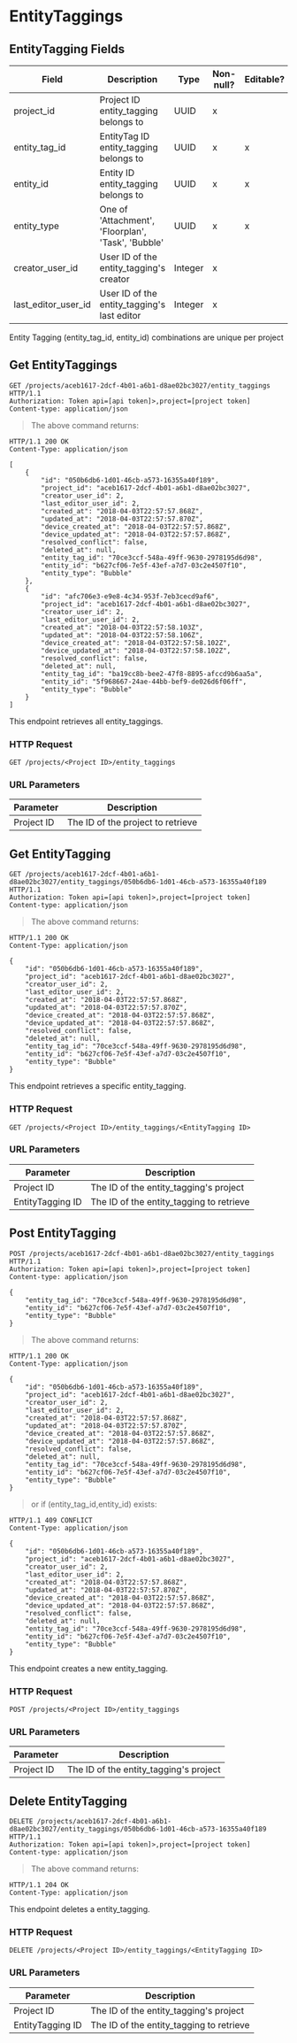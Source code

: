 # EntityTaggings

## EntityTagging Fields

Field | Description | Type | Non-null? | Editable? | Default
--------- | --------- | --------- | --------- | --------- | ---------
project_id | Project ID entity_tagging belongs to | UUID | x | |
entity_tag_id | EntityTag ID entity_tagging belongs to | UUID | x | x |
entity_id | Entity ID entity_tagging belongs to | UUID | x | x |
entity_type | One of 'Attachment', 'Floorplan', 'Task', 'Bubble' | UUID | x | x |
creator_user_id | User ID of the entity_tagging's creator | Integer | x | |
last_editor_user_id | User ID of the entity_tagging's last editor | Integer | x | |

<aside class="warning">
    Entity Tagging (entity_tag_id, entity_id) combinations are unique per project
</aside>

## Get EntityTaggings

```http
GET /projects/aceb1617-2dcf-4b01-a6b1-d8ae02bc3027/entity_taggings HTTP/1.1
Authorization: Token api=[api token]>,project=[project token]
Content-type: application/json
```

> The above command returns:

```http
HTTP/1.1 200 OK
Content-Type: application/json

[
    {
        "id": "050b6db6-1d01-46cb-a573-16355a40f189",
        "project_id": "aceb1617-2dcf-4b01-a6b1-d8ae02bc3027",
        "creator_user_id": 2,
        "last_editor_user_id": 2,
        "created_at": "2018-04-03T22:57:57.868Z",
        "updated_at": "2018-04-03T22:57:57.870Z",
        "device_created_at": "2018-04-03T22:57:57.868Z",
        "device_updated_at": "2018-04-03T22:57:57.868Z",
        "resolved_conflict": false,
        "deleted_at": null,
        "entity_tag_id": "70ce3ccf-548a-49ff-9630-2978195d6d98",
        "entity_id": "b627cf06-7e5f-43ef-a7d7-03c2e4507f10",
        "entity_type": "Bubble"
    },
    {
        "id": "afc706e3-e9e8-4c34-953f-7eb3cecd9af6",
        "project_id": "aceb1617-2dcf-4b01-a6b1-d8ae02bc3027",
        "creator_user_id": 2,
        "last_editor_user_id": 2,
        "created_at": "2018-04-03T22:57:58.103Z",
        "updated_at": "2018-04-03T22:57:58.106Z",
        "device_created_at": "2018-04-03T22:57:58.102Z",
        "device_updated_at": "2018-04-03T22:57:58.102Z",
        "resolved_conflict": false,
        "deleted_at": null,
        "entity_tag_id": "ba19cc8b-bee2-47f8-8895-afccd9b6aa5a",
        "entity_id": "5f968667-24ae-44bb-bef9-de026d6f06ff",
        "entity_type": "Bubble"
    }
]
```

This endpoint retrieves all entity_taggings.

### HTTP Request

`GET /projects/<Project ID>/entity_taggings`

### URL Parameters

Parameter | Description
--------- | -----------
Project ID | The ID of the project to retrieve

## Get EntityTagging

```http
GET /projects/aceb1617-2dcf-4b01-a6b1-d8ae02bc3027/entity_taggings/050b6db6-1d01-46cb-a573-16355a40f189 HTTP/1.1
Authorization: Token api=[api token]>,project=[project token]
Content-type: application/json
```

> The above command returns:

```http
HTTP/1.1 200 OK
Content-Type: application/json

{
    "id": "050b6db6-1d01-46cb-a573-16355a40f189",
    "project_id": "aceb1617-2dcf-4b01-a6b1-d8ae02bc3027",
    "creator_user_id": 2,
    "last_editor_user_id": 2,
    "created_at": "2018-04-03T22:57:57.868Z",
    "updated_at": "2018-04-03T22:57:57.870Z",
    "device_created_at": "2018-04-03T22:57:57.868Z",
    "device_updated_at": "2018-04-03T22:57:57.868Z",
    "resolved_conflict": false,
    "deleted_at": null,
    "entity_tag_id": "70ce3ccf-548a-49ff-9630-2978195d6d98",
    "entity_id": "b627cf06-7e5f-43ef-a7d7-03c2e4507f10",
    "entity_type": "Bubble"
}
```

This endpoint retrieves a specific entity_tagging.

### HTTP Request

`GET /projects/<Project ID>/entity_taggings/<EntityTagging ID>`

### URL Parameters

Parameter | Description
--------- | -----------
Project ID | The ID of the entity_tagging's project
EntityTagging ID | The ID of the entity_tagging to retrieve

## Post EntityTagging

```http
POST /projects/aceb1617-2dcf-4b01-a6b1-d8ae02bc3027/entity_taggings HTTP/1.1
Authorization: Token api=[api token]>,project=[project token]
Content-type: application/json

{
    "entity_tag_id": "70ce3ccf-548a-49ff-9630-2978195d6d98",
    "entity_id": "b627cf06-7e5f-43ef-a7d7-03c2e4507f10",
    "entity_type": "Bubble"
}
```

> The above command returns:

```http
HTTP/1.1 200 OK
Content-Type: application/json

{
    "id": "050b6db6-1d01-46cb-a573-16355a40f189",
    "project_id": "aceb1617-2dcf-4b01-a6b1-d8ae02bc3027",
    "creator_user_id": 2,
    "last_editor_user_id": 2,
    "created_at": "2018-04-03T22:57:57.868Z",
    "updated_at": "2018-04-03T22:57:57.870Z",
    "device_created_at": "2018-04-03T22:57:57.868Z",
    "device_updated_at": "2018-04-03T22:57:57.868Z",
    "resolved_conflict": false,
    "deleted_at": null,
    "entity_tag_id": "70ce3ccf-548a-49ff-9630-2978195d6d98",
    "entity_id": "b627cf06-7e5f-43ef-a7d7-03c2e4507f10",
    "entity_type": "Bubble"
}
```

> or if (entity_tag_id,entity_id) exists:

```http
HTTP/1.1 409 CONFLICT
Content-Type: application/json

{
    "id": "050b6db6-1d01-46cb-a573-16355a40f189",
    "project_id": "aceb1617-2dcf-4b01-a6b1-d8ae02bc3027",
    "creator_user_id": 2,
    "last_editor_user_id": 2,
    "created_at": "2018-04-03T22:57:57.868Z",
    "updated_at": "2018-04-03T22:57:57.870Z",
    "device_created_at": "2018-04-03T22:57:57.868Z",
    "device_updated_at": "2018-04-03T22:57:57.868Z",
    "resolved_conflict": false,
    "deleted_at": null,
    "entity_tag_id": "70ce3ccf-548a-49ff-9630-2978195d6d98",
    "entity_id": "b627cf06-7e5f-43ef-a7d7-03c2e4507f10",
    "entity_type": "Bubble"
}
```

This endpoint creates a new entity_tagging.

### HTTP Request

`POST /projects/<Project ID>/entity_taggings`

### URL Parameters

Parameter | Description
--------- | -----------
Project ID | The ID of the entity_tagging's project


## Delete EntityTagging

```http
DELETE /projects/aceb1617-2dcf-4b01-a6b1-d8ae02bc3027/entity_taggings/050b6db6-1d01-46cb-a573-16355a40f189 HTTP/1.1
Authorization: Token api=[api token]>,project=[project token]
Content-type: application/json
```

> The above command returns:

```http
HTTP/1.1 204 OK
Content-Type: application/json
```

This endpoint deletes a entity_tagging.

### HTTP Request

`DELETE /projects/<Project ID>/entity_taggings/<EntityTagging ID>`

### URL Parameters

Parameter | Description
--------- | -----------
Project ID | The ID of the entity_tagging's project
EntityTagging ID | The ID of the entity_tagging to retrieve